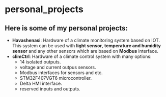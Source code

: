 # personal_projects
## Here is some of my personal projects:
- **Havashenasi**: Hardware of a climate monitoring system based on IOT. This system can be used with **light sensor**, **temperature and humidity sensor** and any other sensors which are based on **Modbus** interface.
- **climCtrl**: Hardware of a climate control system with many options: 
  - 14 isolated outputs.
  - voltage and current outpus sensors.
  - Modbus interfaces for sensors and etc.
  - STM32F407VGT6 microcontroller.
  - Delta HMI interface.
  - reserved inputs and outputs.
